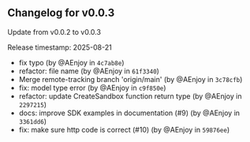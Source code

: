 ## Changelog for v0.0.3

Update from v0.0.2 to v0.0.3

Release timestamp: 2025-08-21

- fix typo (by @AEnjoy in `4c7ab8e`) 
- refactor: file name (by @AEnjoy in `61f3340`) 
- Merge remote-tracking branch 'origin/main' (by @AEnjoy in `3c78cfb`) 
- fix: model type error (by @AEnjoy in `c9f850e`) 
- refactor: update CreateSandbox function return type (by @AEnjoy in `2297215`) 
- docs: improve SDK examples in documentation (#9) (by @AEnjoy in `3361dd6`) 
- fix: make sure http code is correct (#10) (by @AEnjoy in `59876ee`) 
